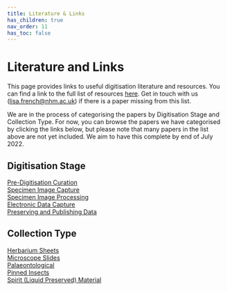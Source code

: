 ```yaml
---
title: Literature & Links
has_children: true
nav_order: 11
has_toc: false
---
```


# Literature and Links

This page provides links to useful digitisation literature and resources. You can find a link to the full list of resources [here](https://know.dissco.eu/handle/item/404). Get in touch with us (lisa.french@nhm.ac.uk) if there is a paper missing from this list.

We are in the process of categorising the papers by Digitisation Stage and Collection Type. For now, you can browse the papers we have categorised by clicking the links below, but please note that many papers in the list above are not yet included. We aim to have this complete by end of July 2022.

## Digitisation Stage

[Pre-Digitisation Curation](https://know.dissco.eu/handle/item/404/simple-search?filterquery=Pre-Digitization+Curation+and+Staging&filtername=subject&filtertype=equals)\
[Specimen Image Capture](https://know.dissco.eu/handle/item/404/simple-search?filterquery=Specimen+Image+Capture&filtername=subject&filtertype=equals)\
[Specimen Image Processing](https://know.dissco.eu/handle/item/404/simple-search?filterquery=Specimen+Image+Processing&filtername=subject&filtertype=equals)\
[Electronic Data Capture](https://know.dissco.eu/handle/item/404/simple-search?filterquery=Electronic+Data+Capture&filtername=subject&filtertype=equals)\
[Preserving and Publishing Data](https://know.dissco.eu/handle/item/404/simple-search?filterquery=Preserving+and+Publishing+Data&filtername=subject&filtertype=equals)

## Collection Type

[Herbarium Sheets](https://know.dissco.eu/handle/item/404/simple-search?filterquery=Herbarium+Sheets&filtername=subject&filtertype=equals)\
[Microscope Slides](https://know.dissco.eu/handle/item/404/simple-search?filterquery=Microscope+Slides&filtername=subject&filtertype=equals)\
[Palaeontological](https://know.dissco.eu/handle/item/404/simple-search?filterquery=Palaeontological&filtername=subject&filtertype=equals)\
[Pinned Insects](https://know.dissco.eu/handle/item/404/simple-search?filterquery=Pinned+Insects&filtername=subject&filtertype=equals)\
[Spirit (Liquid Preserved) Material](https://know.dissco.eu/handle/item/404/simple-search?filterquery=Spirit+%28liquid+preserved%29+material&filtername=subject&filtertype=equals)
